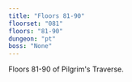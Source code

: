 ```yaml
---
title: "Floors 81-90"
floorset: "081"  
floors: "81-90"
dungeon: "pt"
boss: "None"
---
```


Floors 81-90 of Pilgrim's Traverse.
